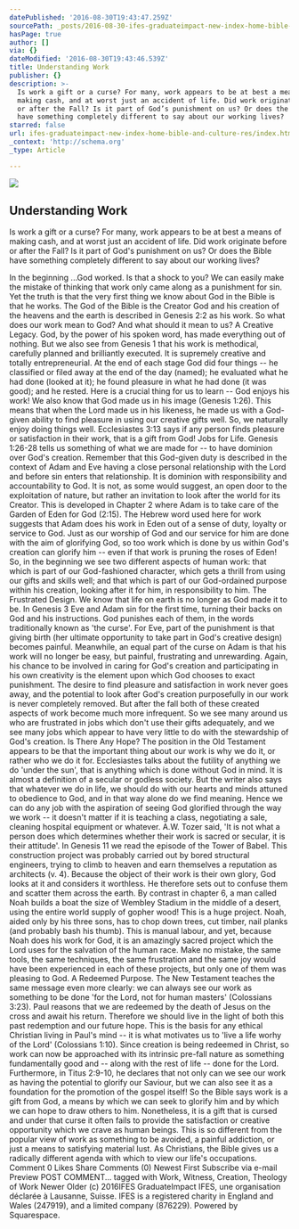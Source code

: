 ```yaml
---
datePublished: '2016-08-30T19:43:47.259Z'
sourcePath: _posts/2016-08-30-ifes-graduateimpact-new-index-home-bible-and-culture-res.md
hasPage: true
author: []
via: {}
dateModified: '2016-08-30T19:43:46.539Z'
title: Understanding Work
publisher: {}
description: >-
  Is work a gift or a curse? For many, work appears to be at best a means of
  making cash, and at worst just an accident of life. Did work originate before
  or after the Fall? Is it part of God’s punishment on us? Or does the Bible
  have something completely different to say about our working lives? 
starred: false
url: ifes-graduateimpact-new-index-home-bible-and-culture-res/index.html
_context: 'http://schema.org'
_type: Article

---
```

![](https://the-grid-user-content.s3-us-west-2.amazonaws.com/f9b825fe-33c0-4003-9ca9-8c9940a94579.jpg)

## Understanding Work

Is work a gift or a curse? For many, work appears to be at best a means of making cash, and at worst just an accident of life. Did work originate before or after the Fall? Is it part of God's punishment on us? Or does the Bible have something completely different to say about our working lives? 

In the beginning ...God worked. Is that a shock to you? We can easily make the mistake of thinking that work only came along as a punishment for sin. Yet the truth is that the very first thing we know about God in the Bible is that he works. The God of the Bible is the Creator God and his creation of the heavens and the earth is described in Genesis 2:2 as his work. So what does our work mean to God? And what should it mean to us? A Creative Legacy. God, by the power of his spoken word, has made everything out of nothing. But we also see from Genesis 1 that his work is methodical, carefully planned and brilliantly executed. It is supremely creative and totally entrepreneurial. At the end of each stage God did four things -- he classified or filed away at the end of the day (named); he evaluated what he had done (looked at it); he found pleasure in what he had done (it was good); and he rested. Here is a crucial thing for us to learn -- God enjoys his work! We also know that God made us in his image (Genesis 1:26). This means that when the Lord made us in his likeness, he made us with a God-given ability to find pleasure in using our creative gifts well. So, we naturally enjoy doing things well. Ecclesiastes 3:13 says if any person finds pleasure or satisfaction in their work, that is a gift from God! Jobs for Life. Genesis 1:26-28 tells us something of what we are made for -- to have dominion over God's creation. Remember that this God-given duty is described in the context of Adam and Eve having a close personal relationship with the Lord and before sin enters that relationship. It is dominion with responsibility and accountability to God. It is not, as some would suggest, an open door to the exploitation of nature, but rather an invitation to look after the world for its Creator. This is developed in Chapter 2 where Adam is to take care of the Garden of Eden for God (2:15). The Hebrew word used here for work suggests that Adam does his work in Eden out of a sense of duty, loyalty or service to God. Just as our worship of God and our service for him are done with the aim of glorifying God, so too work which is done by us within God's creation can glorify him -- even if that work is pruning the roses of Eden! So, in the beginning we see two different aspects of human work: that which is part of our God-fashioned character, which gets a thrill from using our gifts and skills well; and that which is part of our God-ordained purpose within his creation, looking after it for him, in responsibility to him. The Frustrated Design. We know that life on earth is no longer as God made it to be. In Genesis 3 Eve and Adam sin for the first time, turning their backs on God and his instructions. God punishes each of them, in the words traditionally known as 'the curse'. For Eve, part of the punishment is that giving birth (her ultimate opportunity to take part in God's creative design) becomes painful. Meanwhile, an equal part of the curse on Adam is that his work will no longer be easy, but painful, frustrating and unrewarding. Again, his chance to be involved in caring for God's creation and participating in his own creativity is the element upon which God chooses to exact punishment. The desire to find pleasure and satisfaction in work never goes away, and the potential to look after God's creation purposefully in our work is never completely removed. But after the fall both of these created aspects of work become much more infrequent. So we see many around us who are frustrated in jobs which don't use their gifts adequately, and we see many jobs which appear to have very little to do with the stewardship of God's creation. Is There Any Hope? The position in the Old Testament appears to be that the important thing about our work is why we do it, or rather who we do it for. Ecclesiastes talks about the futility of anything we do 'under the sun', that is anything which is done without God in mind. It is almost a definition of a secular or godless society. But the writer also says that whatever we do in life, we should do with our hearts and minds attuned to obedience to God, and in that way alone do we find meaning. Hence we can do any job with the aspiration of seeing God glorified through the way we work -- it doesn't matter if it is teaching a class, negotiating a sale, cleaning hospital equipment or whatever. A.W. Tozer said, 'It is not what a person does which determines whether their work is sacred or secular, it is their attitude'. In Genesis 11 we read the episode of the Tower of Babel. This construction project was probably carried out by bored structural engineers, trying to climb to heaven and earn themselves a reputation as architects (v. 4). Because the object of their work is their own glory, God looks at it and considers it worthless. He therefore sets out to confuse them and scatter them across the earth. By contrast in chapter 6, a man called Noah builds a boat the size of Wembley Stadium in the middle of a desert, using the entire world supply of gopher wood! This is a huge project. Noah, aided only by his three sons, has to chop down trees, cut timber, nail planks (and probably bash his thumb). This is manual labour, and yet, because Noah does his work for God, it is an amazingly sacred project which the Lord uses for the salvation of the human race. Make no mistake, the same tools, the same techniques, the same frustration and the same joy would have been experienced in each of these projects, but only one of them was pleasing to God. A Redeemed Purpose. The New Testament teaches the same message even more clearly: we can always see our work as something to be done 'for the Lord, not for human masters' (Colossians 3:23). Paul reasons that we are redeemed by the death of Jesus on the cross and await his return. Therefore we should live in the light of both this past redemption and our future hope. This is the basis for any ethical Christian living in Paul's mind -- it is what motivates us to 'live a life worhy of the Lord' (Colossians 1:10). Since creation is being redeemed in Christ, so work can now be approached with its intrinsic pre-fall nature as something fundamentally good and -- along with the rest of life -- done for the Lord. Furthermore, in Titus 2:9-10, he declares that not only can we see our work as having the potential to glorify our Saviour, but we can also see it as a foundation for the promotion of the gospel itself! So the Bible says work is a gift from God, a means by which we can seek to glorify him and by which we can hope to draw others to him. Nonetheless, it is a gift that is cursed and under that curse it often fails to provide the satisfaction or creative opportunity which we crave as human beings. This is so different from the popular view of work as something to be avoided, a painful addiction, or just a means to satisfying material lust. As Christians, the Bible gives us a radically different agenda with which to view our life's occupations. Comment 0 Likes Share Comments (0) Newest First Subscribe via e-mail Preview POST COMMENT... tagged with Work, Witness, Creation, Theology of Work Newer Older (c) 2016IFES GraduateImpact IFES, une organisation déclarée à Lausanne, Suisse. IFES is a registered charity in England and Wales (247919), and a limited company (876229). Powered by Squarespace.